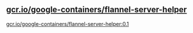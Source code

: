
[gcr.io/google-containers/flannel-server-helper](https://hub.docker.com/r/anjia0532/google-containers.flannel-server-helper/tags/)
-----


[gcr.io/google-containers/flannel-server-helper:0.1](https://hub.docker.com/r/anjia0532/google-containers.flannel-server-helper/tags/)


